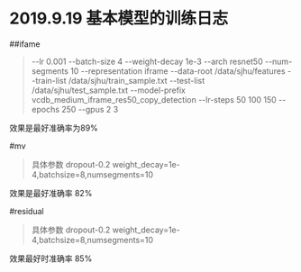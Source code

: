# 2019.9.19 基本模型的训练日志

##ifame
>--lr
0.001
--batch-size
4
--weight-decay
1e-3
--arch
resnet50
--num-segments
10
--representation
iframe
--data-root
/data/sjhu/features
--train-list
/data/sjhu/train_sample.txt
--test-list
/data/sjhu/test_sample.txt
--model-prefix
vcdb_medium_iframe_res50_copy_detection
--lr-steps
50
100
150
--epochs
250
--gpus
2
3

效果是最好准确率为89%

#mv
>具体参数 dropout-0.2 weight_decay=1e-4,batchsize=8,numsegments=10

效果是最好准确率 82%

#residual
>具体参数 dropout-0.2 weight_decay=1e-4,batchsize=8,numsegments=10

效果最好时准确率 85%